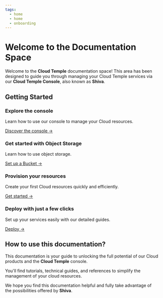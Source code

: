 ```yaml
---
tags:
  - home
  - home
  - onboarding
---
```


# Welcome to the Documentation Space

Welcome to the **Cloud Temple** documentation space! This area has been designed to guide you through managing your Cloud Temple services via our **Cloud Temple Console**, also known as **Shiva**.

## Getting Started

<div class="card-grid">
  <div class="card">
    <h3>Explore the console</h3>
    <p>Learn how to use our console to manage your Cloud resources.</p>
    <a href="console" class="card-link">Discover the console &rarr;</a>
  </div>
  <div class="card">
    <h3>Get started with Object Storage</h3>
    <p>Learn how to use object storage.</p>
    <a href="storage/oss" class="card-link">Set up a Bucket &rarr;</a>
  </div>
  <div class="card">
    <h3>Provision your resources</h3>
    <p>Create your first Cloud resources quickly and efficiently.</p>
    <a href="iaas_vmware/quickstart" class="card-link">Get started &rarr;</a>
  </div>
  <div class="card">
    <h3>Deploy with just a few clicks</h3>
    <p>Set up your services easily with our detailed guides.</p>
    <a href="iaas_vmware/quickstart" class="card-link">Deploy &rarr;</a>
  </div>
</div>

## How to use this documentation?

This documentation is your guide to unlocking the full potential of our Cloud products and the **Cloud Temple** console.

You'll find tutorials, technical guides, and references to simplify the management of your cloud resources.

We hope you find this documentation helpful and fully take advantage of the possibilities offered by **Shiva**.